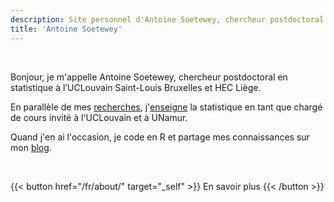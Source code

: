```yaml
---
description: Site personnel d'Antoine Soetewey, chercheur postdoctoral en statistique à l'UCLouvain Saint-Louis Bruxelles et HEC Liège
title: 'Antoine Soetewey'
---
```


<!--
<br>
{{< alert "circle-info" >}}
Je suis activement à la recherche d'un poste de postdoc, idéalement (i) qui débute entre octobre 2024 et janvier 2025, et (ii) dans un domaine lié à la biostatistique, aux statistiques médicales/santé publique. N'hésitez pas à [me contacter](/fr/contact/) si vous ouvrez un poste qui répond à ces critères.
{{< /alert >}}
-->

<br>

Bonjour, je m'appelle Antoine Soetewey, chercheur postdoctoral en statistique à l’UCLouvain Saint-Louis Bruxelles et HEC Liège.

<!--
, passionné par les statistiques et ses multiples applications dans le monde réel.

Je suis particulièrement intéressé par la vulgarisation et la démocratisation des statistiques (et de ses applications dans le programme R) afin de les rendre accessibles à tout le monde.
-->

En parallèle de mes [recherches](/fr/research/), j'[enseigne](/fr/teaching/) la statistique en tant que chargé de cours invité à l'UCLouvain et à UNamur. <!--J'aide également des professionnels et des entreprises à [analyser leurs données](https://datanalyze.be/fr/), et je donne des [cours privés](https://easystat.be/) à des étudiants et des chercheurs.-->

Quand j'en ai l'occasion, je code en R et partage mes connaissances sur mon [blog](https://statsandr.com/).

<br>

{{< button href="/fr/about/" target="_self" >}}
En savoir plus
{{< /button >}}
